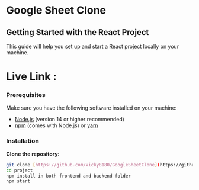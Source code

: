 # Google Sheet Clone

## Getting Started with the React Project

This guide will help you set up and start a React project locally on your machine.

# Live Link : 

### Prerequisites

Make sure you have the following software installed on your machine:

- [Node.js](https://nodejs.org/) (version 14 or higher recommended)
- [npm](https://www.npmjs.com/) (comes with Node.js) or [yarn](https://yarnpkg.com/)

### Installation

**Clone the repository:**

   ```bash
   git clone [https://github.com/Vicky8180/GoogleSheetClone](https://github.com/Vicky8180/GoogleSheetClone)
   cd project
   npm install in both frontend and backend folder
   npm start



